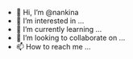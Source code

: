 - 👋 Hi, I’m @nankina
- 👀 I’m interested in ...
- 🌱 I’m currently learning ...
- 💞️ I’m looking to collaborate on ...
- 📫 How to reach me ...

<!---
nankina/nankina is a ✨ special ✨ repository because its `README.md` (this file) appears on your GitHub profile.
You can click the Preview link to take a look at your changes.
--->
